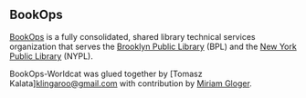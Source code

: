 ## BookOps

[BookOps](https://sites.google.com/a/nypl.org/bookops/home) is a fully consolidated, shared library technical services organization that serves the [Brooklyn Public Library](https://www.bklynlibrary.org/) (BPL) and the [New York Public Library](https://www.nypl.org/) (NYPL).

BookOps-Worldcat was glued together by [Tomasz Kalata]<klingaroo@gmail.com> with contribution by [Miriam Gloger]().